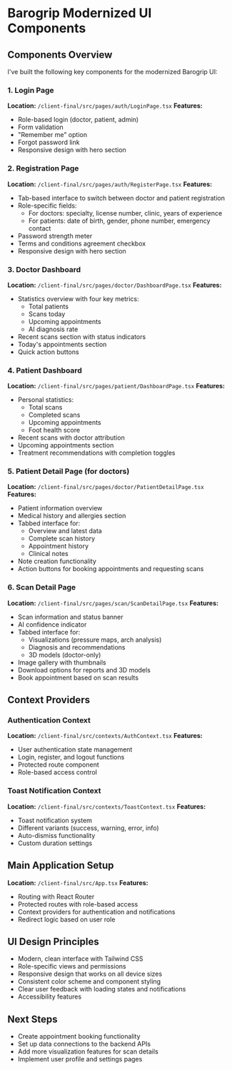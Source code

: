 # Barogrip Modernized UI Components

## Components Overview

I've built the following key components for the modernized Barogrip UI:

### 1. Login Page
**Location:** `/client-final/src/pages/auth/LoginPage.tsx`
**Features:**
- Role-based login (doctor, patient, admin)
- Form validation
- "Remember me" option
- Forgot password link
- Responsive design with hero section

### 2. Registration Page
**Location:** `/client-final/src/pages/auth/RegisterPage.tsx`
**Features:**
- Tab-based interface to switch between doctor and patient registration
- Role-specific fields:
  - For doctors: specialty, license number, clinic, years of experience
  - For patients: date of birth, gender, phone number, emergency contact
- Password strength meter
- Terms and conditions agreement checkbox
- Responsive design with hero section

### 3. Doctor Dashboard
**Location:** `/client-final/src/pages/doctor/DashboardPage.tsx`
**Features:**
- Statistics overview with four key metrics:
  - Total patients
  - Scans today
  - Upcoming appointments
  - AI diagnosis rate
- Recent scans section with status indicators
- Today's appointments section
- Quick action buttons

### 4. Patient Dashboard
**Location:** `/client-final/src/pages/patient/DashboardPage.tsx`
**Features:**
- Personal statistics:
  - Total scans
  - Completed scans
  - Upcoming appointments
  - Foot health score
- Recent scans with doctor attribution
- Upcoming appointments section
- Treatment recommendations with completion toggles

### 5. Patient Detail Page (for doctors)
**Location:** `/client-final/src/pages/doctor/PatientDetailPage.tsx`
**Features:**
- Patient information overview
- Medical history and allergies section
- Tabbed interface for:
  - Overview and latest data
  - Complete scan history
  - Appointment history
  - Clinical notes
- Note creation functionality
- Action buttons for booking appointments and requesting scans

### 6. Scan Detail Page
**Location:** `/client-final/src/pages/scan/ScanDetailPage.tsx`
**Features:**
- Scan information and status banner
- AI confidence indicator
- Tabbed interface for:
  - Visualizations (pressure maps, arch analysis)
  - Diagnosis and recommendations
  - 3D models (doctor-only)
- Image gallery with thumbnails
- Download options for reports and 3D models
- Book appointment based on scan results

## Context Providers

### Authentication Context
**Location:** `/client-final/src/contexts/AuthContext.tsx`
**Features:**
- User authentication state management
- Login, register, and logout functions
- Protected route component
- Role-based access control

### Toast Notification Context
**Location:** `/client-final/src/contexts/ToastContext.tsx`
**Features:**
- Toast notification system
- Different variants (success, warning, error, info)
- Auto-dismiss functionality
- Custom duration settings

## Main Application Setup
**Location:** `/client-final/src/App.tsx`
**Features:**
- Routing with React Router
- Protected routes with role-based access
- Context providers for authentication and notifications
- Redirect logic based on user role

## UI Design Principles
- Modern, clean interface with Tailwind CSS
- Role-specific views and permissions
- Responsive design that works on all device sizes
- Consistent color scheme and component styling
- Clear user feedback with loading states and notifications
- Accessibility features

## Next Steps
- Create appointment booking functionality
- Set up data connections to the backend APIs
- Add more visualization features for scan details
- Implement user profile and settings pages